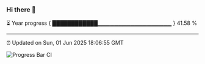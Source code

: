 ### Hi there 👋

⏳ Year progress { ████████████▁▁▁▁▁▁▁▁▁▁▁▁▁▁▁▁▁▁ } 41.58 %

---

⏰ Updated on Sun, 01 Jun 2025 18:06:55 GMT

![Progress Bar CI](https://github.com/liununu/liununu/workflows/Progress%20Bar%20CI/badge.svg)
